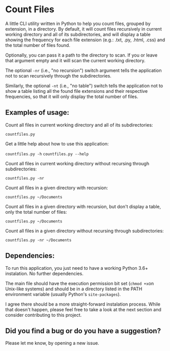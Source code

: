 # Count Files
A little CLI utility written in Python to help you count files, grouped by
extension, in a directory. By default, it will count files recursively in
current working directory and all of its subdirectories, and will display a
table showing the frequency for each file extension (e.g.: .txt, .py, .html,
.css) and the total number of files found.

Optionally, you can pass it a path to the directory to scan. If you or leave
that argument empty and it will scan the current working directory.

The optional `-nr` (i.e., "no recursion") switch argument tells the
application not to scan recursively through the subdirectories.

Similarly, the optional `-nt` (i.e., "no table") switch tells the application
not to show a table listing all the found file extensions and their respective
frequencies, so that it will only display the total number of files.


## Examples of usage:

Count all files in current working directory and all of its subdirectories:

`countfiles.py`


Get a little help about how to use this application:

`countfiles.py -h`
`countfiles.py --help`


Count all files in current working directory without recursing through subdirectories:

`countfiles.py -nr`


Count all files in a given directory with recursion:

`countfiles.py ~/Documents`


Count all files in a given directory with recursion, but don't display a table, only the total number of files:

`countfiles.py ~/Documents`


Count all files in a given directory without recursing through subdirectories:

`countfiles.py -nr ~/Documents`

## Dependencies:

To run this application, you just need to have a working Python 3.6+ instalation. No further dependencies.

The main file should have the execution permission bit set (`chmod +x`on Unix-like systems) and should be in a directory listed in the PATH environment variable (usually Python's `site-packages`).

I agree there should be a more straight-forward instalation process. While that doesn't happen, please feel free to take a look at the next section and consider contributing to this project.

## Did you find a bug or do you have a suggestion?

Please let me know, by opening a new issue.